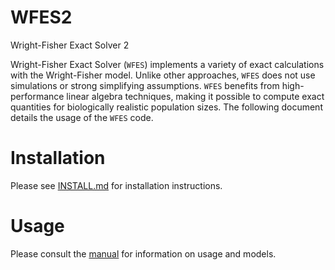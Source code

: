 # WFES2

Wright-Fisher Exact Solver 2

Wright-Fisher Exact Solver (`WFES`) implements a variety of exact calculations with the Wright-Fisher model. Unlike other approaches, `WFES` does not use simulations or strong simplifying assumptions. `WFES` benefits from high-performance linear algebra techniques, making it possible to compute exact quantities for biologically realistic population sizes. The following document details the usage of the `WFES` code.

# Installation

Please see [INSTALL.md](INSTALL.md) for installation instructions.

# Usage

Please consult the [manual](https://github.com/dekoning-lab/wfes2/blob/master/doc/manual.pdf) for information on usage and models.

